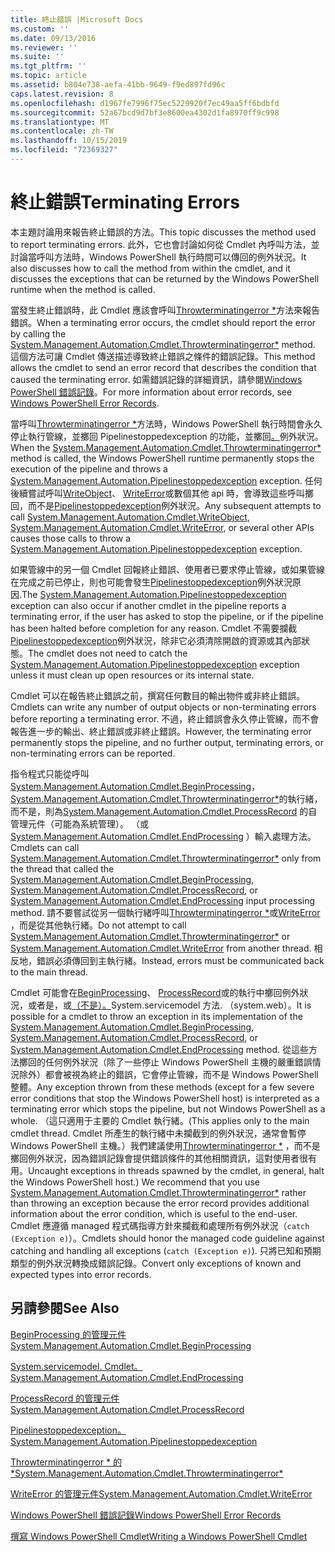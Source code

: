 ```yaml
---
title: 終止錯誤 |Microsoft Docs
ms.custom: ''
ms.date: 09/13/2016
ms.reviewer: ''
ms.suite: ''
ms.tgt_pltfrm: ''
ms.topic: article
ms.assetid: b804e738-aefa-41bb-9649-f9ed897fd96c
caps.latest.revision: 8
ms.openlocfilehash: d1967fe7996f75ec5229920f7ec49aa5ff6bdbfd
ms.sourcegitcommit: 52a67bcd9d7bf3e8600ea4302d1fa8970ff9c998
ms.translationtype: MT
ms.contentlocale: zh-TW
ms.lasthandoff: 10/15/2019
ms.locfileid: "72369327"
---
```

# <a name="terminating-errors"></a><span data-ttu-id="c94a9-102">終止錯誤</span><span class="sxs-lookup"><span data-stu-id="c94a9-102">Terminating Errors</span></span>

<span data-ttu-id="c94a9-103">本主題討論用來報告終止錯誤的方法。</span><span class="sxs-lookup"><span data-stu-id="c94a9-103">This topic discusses the method used to report terminating errors.</span></span> <span data-ttu-id="c94a9-104">此外，它也會討論如何從 Cmdlet 內呼叫方法，並討論當呼叫方法時，Windows PowerShell 執行時間可以傳回的例外狀況。</span><span class="sxs-lookup"><span data-stu-id="c94a9-104">It also discusses how to call the method from within the cmdlet, and it discusses the exceptions that can be returned by the Windows PowerShell runtime when the method is called.</span></span>

<span data-ttu-id="c94a9-105">當發生終止錯誤時，此 Cmdlet 應該會呼叫[Throwterminatingerror \*](/dotnet/api/System.Management.Automation.Cmdlet.ThrowTerminatingError)方法來報告錯誤。</span><span class="sxs-lookup"><span data-stu-id="c94a9-105">When a terminating error occurs, the cmdlet should report the error by calling the [System.Management.Automation.Cmdlet.Throwterminatingerror\*](/dotnet/api/System.Management.Automation.Cmdlet.ThrowTerminatingError) method.</span></span> <span data-ttu-id="c94a9-106">這個方法可讓 Cmdlet 傳送描述導致終止錯誤之條件的錯誤記錄。</span><span class="sxs-lookup"><span data-stu-id="c94a9-106">This method allows the cmdlet to send an error record that describes the condition that caused the terminating error.</span></span> <span data-ttu-id="c94a9-107">如需錯誤記錄的詳細資訊，請參閱[Windows PowerShell 錯誤記錄](./windows-powershell-error-records.md)。</span><span class="sxs-lookup"><span data-stu-id="c94a9-107">For more information about error records, see [Windows PowerShell Error Records](./windows-powershell-error-records.md).</span></span>

<span data-ttu-id="c94a9-108">當呼叫[Throwterminatingerror \*](/dotnet/api/System.Management.Automation.Cmdlet.ThrowTerminatingError)方法時，Windows PowerShell 執行時間會永久停止執行管線，並擲回 Pipelinestoppedexception 的功能，並擲回[。](/dotnet/api/System.Management.Automation.PipelineStoppedException)例外狀況。</span><span class="sxs-lookup"><span data-stu-id="c94a9-108">When the [System.Management.Automation.Cmdlet.Throwterminatingerror\*](/dotnet/api/System.Management.Automation.Cmdlet.ThrowTerminatingError) method is called, the  Windows PowerShell runtime permanently stops the execution of the pipeline and throws a [System.Management.Automation.Pipelinestoppedexception](/dotnet/api/System.Management.Automation.PipelineStoppedException) exception.</span></span> <span data-ttu-id="c94a9-109">任何後續嘗試呼叫[WriteObject](/dotnet/api/System.Management.Automation.Cmdlet.WriteObject)、 [WriteError](/dotnet/api/System.Management.Automation.Cmdlet.WriteError)或數個其他 api 時，會導致這些呼叫擲回，而不是[Pipelinestoppedexception](/dotnet/api/System.Management.Automation.PipelineStoppedException)例外狀況。</span><span class="sxs-lookup"><span data-stu-id="c94a9-109">Any subsequent attempts to call [System.Management.Automation.Cmdlet.WriteObject](/dotnet/api/System.Management.Automation.Cmdlet.WriteObject), [System.Management.Automation.Cmdlet.WriteError](/dotnet/api/System.Management.Automation.Cmdlet.WriteError), or several other APIs causes those calls to throw a [System.Management.Automation.Pipelinestoppedexception](/dotnet/api/System.Management.Automation.PipelineStoppedException) exception.</span></span>

<span data-ttu-id="c94a9-110">如果管線中的另一個 Cmdlet 回報終止錯誤、使用者已要求停止管線，或如果管線在完成之前已停止，則也可能會發生[Pipelinestoppedexception](/dotnet/api/System.Management.Automation.PipelineStoppedException)例外狀況原因.</span><span class="sxs-lookup"><span data-stu-id="c94a9-110">The [System.Management.Automation.Pipelinestoppedexception](/dotnet/api/System.Management.Automation.PipelineStoppedException) exception can also occur if another cmdlet in the pipeline reports a terminating error, if the user has asked to stop the pipeline, or if the pipeline has been halted before completion for any reason.</span></span> <span data-ttu-id="c94a9-111">Cmdlet 不需要攔截[Pipelinestoppedexception](/dotnet/api/System.Management.Automation.PipelineStoppedException)例外狀況，除非它必須清除開啟的資源或其內部狀態。</span><span class="sxs-lookup"><span data-stu-id="c94a9-111">The cmdlet does not need to catch the [System.Management.Automation.Pipelinestoppedexception](/dotnet/api/System.Management.Automation.PipelineStoppedException) exception unless it must clean up open resources or its internal state.</span></span>

<span data-ttu-id="c94a9-112">Cmdlet 可以在報告終止錯誤之前，撰寫任何數目的輸出物件或非終止錯誤。</span><span class="sxs-lookup"><span data-stu-id="c94a9-112">Cmdlets can write any number of output objects or non-terminating errors before reporting a terminating error.</span></span> <span data-ttu-id="c94a9-113">不過，終止錯誤會永久停止管線，而不會報告進一步的輸出、終止錯誤或非終止錯誤。</span><span class="sxs-lookup"><span data-stu-id="c94a9-113">However, the terminating error permanently stops the pipeline, and no further output, terminating errors, or non-terminating errors can be reported.</span></span>

<span data-ttu-id="c94a9-114">指令程式只能從呼叫[System.Management.Automation.Cmdlet.BeginProcessing](/dotnet/api/System.Management.Automation.Cmdlet.BeginProcessing)， [System.Management.Automation.Cmdlet.Throwterminatingerror\*](/dotnet/api/System.Management.Automation.Cmdlet.ThrowTerminatingError)的執行緒，而不是，則為[System.Management.Automation.Cmdlet.ProcessRecord](/dotnet/api/System.Management.Automation.Cmdlet.ProcessRecord) 的自管理元件（可能為系統管理）。 （或[System.Management.Automation.Cmdlet.EndProcessing](/dotnet/api/System.Management.Automation.Cmdlet.EndProcessing) ）輸入處理方法。</span><span class="sxs-lookup"><span data-stu-id="c94a9-114">Cmdlets can call [System.Management.Automation.Cmdlet.Throwterminatingerror\*](/dotnet/api/System.Management.Automation.Cmdlet.ThrowTerminatingError) only from the thread that called the [System.Management.Automation.Cmdlet.BeginProcessing](/dotnet/api/System.Management.Automation.Cmdlet.BeginProcessing), [System.Management.Automation.Cmdlet.ProcessRecord](/dotnet/api/System.Management.Automation.Cmdlet.ProcessRecord), or [System.Management.Automation.Cmdlet.EndProcessing](/dotnet/api/System.Management.Automation.Cmdlet.EndProcessing) input processing method.</span></span> <span data-ttu-id="c94a9-115">請不要嘗試從另一個執行緒呼叫[Throwterminatingerror \*](/dotnet/api/System.Management.Automation.Cmdlet.ThrowTerminatingError)或[WriteError](/dotnet/api/System.Management.Automation.Cmdlet.WriteError) ，而是從其他執行緒。</span><span class="sxs-lookup"><span data-stu-id="c94a9-115">Do not attempt to call [System.Management.Automation.Cmdlet.Throwterminatingerror\*](/dotnet/api/System.Management.Automation.Cmdlet.ThrowTerminatingError) or [System.Management.Automation.Cmdlet.WriteError](/dotnet/api/System.Management.Automation.Cmdlet.WriteError) from another thread.</span></span> <span data-ttu-id="c94a9-116">相反地，錯誤必須傳回到主執行緒。</span><span class="sxs-lookup"><span data-stu-id="c94a9-116">Instead, errors must be communicated back to the main thread.</span></span>

<span data-ttu-id="c94a9-117">Cmdlet 可能會在[BeginProcessing](/dotnet/api/System.Management.Automation.Cmdlet.BeginProcessing)、 [ProcessRecord](/dotnet/api/System.Management.Automation.Cmdlet.ProcessRecord)或的執行中擲回例外狀況，或者是，或[（不是）。](/dotnet/api/System.Management.Automation.Cmdlet.EndProcessing)System.servicemodel 方法. （system.web）。</span><span class="sxs-lookup"><span data-stu-id="c94a9-117">It is possible for a cmdlet to throw an exception in its implementation of the [System.Management.Automation.Cmdlet.BeginProcessing](/dotnet/api/System.Management.Automation.Cmdlet.BeginProcessing), [System.Management.Automation.Cmdlet.ProcessRecord](/dotnet/api/System.Management.Automation.Cmdlet.ProcessRecord), or [System.Management.Automation.Cmdlet.EndProcessing](/dotnet/api/System.Management.Automation.Cmdlet.EndProcessing) method.</span></span> <span data-ttu-id="c94a9-118">從這些方法擲回的任何例外狀況（除了一些停止 Windows PowerShell 主機的嚴重錯誤情況除外）都會被視為終止的錯誤，它會停止管線，而不是 Windows PowerShell 整體。</span><span class="sxs-lookup"><span data-stu-id="c94a9-118">Any exception thrown from these methods (except for a few severe error conditions that stop the Windows PowerShell host) is interpreted as a terminating error which stops the pipeline, but not Windows PowerShell as a whole.</span></span> <span data-ttu-id="c94a9-119">（這只適用于主要的 Cmdlet 執行緒。</span><span class="sxs-lookup"><span data-stu-id="c94a9-119">(This applies only to the main cmdlet thread.</span></span> <span data-ttu-id="c94a9-120">Cmdlet 所產生的執行緒中未攔截到的例外狀況，通常會暫停 Windows PowerShell 主機。）我們建議使用[Throwterminatingerror \*](/dotnet/api/System.Management.Automation.Cmdlet.ThrowTerminatingError) ，而不是擲回例外狀況，因為錯誤記錄會提供錯誤條件的其他相關資訊，這對使用者很有用。</span><span class="sxs-lookup"><span data-stu-id="c94a9-120">Uncaught exceptions in threads spawned by the cmdlet, in general, halt the Windows PowerShell host.) We recommend that you use [System.Management.Automation.Cmdlet.Throwterminatingerror\*](/dotnet/api/System.Management.Automation.Cmdlet.ThrowTerminatingError) rather than throwing an exception because the error record provides additional information about the error condition, which is useful to the end-user.</span></span> <span data-ttu-id="c94a9-121">Cmdlet 應遵循 managed 程式碼指導方針來攔截和處理所有例外狀況（`catch (Exception e)`）。</span><span class="sxs-lookup"><span data-stu-id="c94a9-121">Cmdlets should honor the managed code guideline against catching and handling all exceptions (`catch (Exception e)`).</span></span> <span data-ttu-id="c94a9-122">只將已知和預期類型的例外狀況轉換成錯誤記錄。</span><span class="sxs-lookup"><span data-stu-id="c94a9-122">Convert only exceptions of known and expected types into error records.</span></span>

## <a name="see-also"></a><span data-ttu-id="c94a9-123">另請參閱</span><span class="sxs-lookup"><span data-stu-id="c94a9-123">See Also</span></span>

[<span data-ttu-id="c94a9-124">BeginProcessing 的管理元件</span><span class="sxs-lookup"><span data-stu-id="c94a9-124">System.Management.Automation.Cmdlet.BeginProcessing</span></span>](/dotnet/api/System.Management.Automation.Cmdlet.BeginProcessing)

[<span data-ttu-id="c94a9-125">System.servicemodel. Cmdlet。</span><span class="sxs-lookup"><span data-stu-id="c94a9-125">System.Management.Automation.Cmdlet.EndProcessing</span></span>](/dotnet/api/System.Management.Automation.Cmdlet.EndProcessing)

[<span data-ttu-id="c94a9-126">ProcessRecord 的管理元件</span><span class="sxs-lookup"><span data-stu-id="c94a9-126">System.Management.Automation.Cmdlet.ProcessRecord</span></span>](/dotnet/api/System.Management.Automation.Cmdlet.ProcessRecord)

[<span data-ttu-id="c94a9-127">Pipelinestoppedexception。</span><span class="sxs-lookup"><span data-stu-id="c94a9-127">System.Management.Automation.Pipelinestoppedexception</span></span>](/dotnet/api/System.Management.Automation.PipelineStoppedException)

[<span data-ttu-id="c94a9-128">Throwterminatingerror \* 的 \*</span><span class="sxs-lookup"><span data-stu-id="c94a9-128">System.Management.Automation.Cmdlet.Throwterminatingerror\*</span></span>](/dotnet/api/System.Management.Automation.Cmdlet.ThrowTerminatingError)

[<span data-ttu-id="c94a9-129">WriteError 的管理元件</span><span class="sxs-lookup"><span data-stu-id="c94a9-129">System.Management.Automation.Cmdlet.WriteError</span></span>](/dotnet/api/System.Management.Automation.Cmdlet.WriteError)

[<span data-ttu-id="c94a9-130">Windows PowerShell 錯誤記錄</span><span class="sxs-lookup"><span data-stu-id="c94a9-130">Windows PowerShell Error Records</span></span>](./windows-powershell-error-records.md)

[<span data-ttu-id="c94a9-131">撰寫 Windows PowerShell Cmdlet</span><span class="sxs-lookup"><span data-stu-id="c94a9-131">Writing a Windows PowerShell Cmdlet</span></span>](./writing-a-windows-powershell-cmdlet.md)
